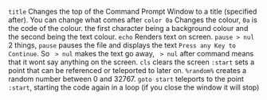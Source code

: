 `title` Changes the top of the Command Prompt Window to a title (specified after). You can change what comes after
`color 0a` Changes the colour, `0a` is the code of the colour. the first character being a background colour and the second being the text colour.
`echo` Renders text on screen.
`pause > nul` 2 things, `pause` pauses the file and displays the text `Press any Key to Continue`. So ` > nul` makes the text go away, ` > nul` after command means that it wont say anything on the screen.
`cls` clears the screen
`:start` sets a point that can be referenced or teleported to later on.
`%random%` creates a random number between 0 and 32767.
`goto start` teleports to the point `:start`, starting the code again in a loop (if you close the window it will stop)
